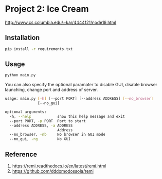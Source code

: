 # Project 2: Ice Cream

http://www.cs.columbia.edu/~kar/4444f21/node19.html

## Installation

```bash
pip install -r requirements.txt
```

## Usage

```bash
python main.py
```

You can also specify the optional paramater to disable GUI, disable browser launching, change port and address of server.
```bash
usage: main.py [-h] [--port PORT] [--address ADDRESS] [--no_browser]
               [--no_gui]

optional arguments:
  -h, --help            show this help message and exit
  --port PORT, -p PORT  Port to start
  --address ADDRESS, -a ADDRESS
                        Address
  --no_browser, -nb     No browser in GUI mode
  --no_gui, -ng         No GUI
```

## Reference

1. https://remi.readthedocs.io/en/latest/remi.html
1. https://github.com/dddomodossola/remi
